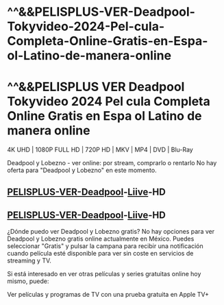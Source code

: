 # ^^&&PELISPLUS-VER-Deadpool-Tokyvideo-2024-Pel-cula-Completa-Online-Gratis-en-Espa-ol-Latino-de-manera-online
<h1 class="heading-element" dir="auto" tabindex="-1">^^&amp;&amp;PELISPLUS VER Deadpool Tokyvideo 2024 Pel cula Completa Online Gratis en Espa ol Latino de manera online</h1>

4K UHD | 1080P FULL HD | 720P HD | MKV | MP4 | DVD | Blu-Ray

Deadpool y Lobezno - ver online: por stream, comprarlo o rentarlo
No hay oferta para "Deadpool y Lobezno" en este momento.

<h2 class="heading-element" dir="auto" tabindex="-1"><a href="http://playhdtv.live">PELISPLUS-VER-Deadpool</a>-<a href="http://goplaytv.live">Liive</a>-HD</h2>
<h2 class="heading-element" dir="auto" tabindex="-1"><a href="http://playhdtv.live">PELISPLUS-VER-Deadpool</a>-<a href="http://goplaytv.live">Liive</a>-HD</h2>

¿Dónde puedo ver Deadpool y Lobezno gratis?
No hay opciones para ver Deadpool y Lobezno gratis online actualmente en México. Puedes seleccionar "Gratis" y pulsar la campana para recibir una notificación cuando película esté disponible para ver sin coste en servicios de streaming y TV.

Si está interesado en ver otras películas y series gratuitas online hoy mismo, puede:

Ver películas y programas de TV con una prueba gratuita en Apple TV+
